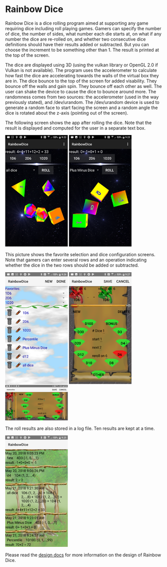 # Rainbow Dice
Rainbow Dice is a dice rolling program aimed at supporting any game requiring
dice including roll playing games.  Gamers can specify the number of dice, the
number of sides, what number each die starts at, on what if any number the dice
are re-rolled on, and whether two consecutive dice definitions should have their
results added or subtracted.  But you can choose the increment to be something
other than 1.  The result is printed at the top of the screen.

The dice are displayed using 3D (using the vulkan library or OpenGL 2.0 if Vulkan
is not available).  The program uses the accelerometer to calculate how fast the
dice are accelerating towards the walls of the virtual box they are in.  The dice
bounce to the top of the screen for added visability.  They bounce off the walls
and gain spin.  They bounce off each other as well.  The user can shake the device
to cause the dice to bounce around more.  The randomness comes from two sources:
the accelerometer (used in the way previously stated), and /dev/urandom.  The
/dev/urandom device is used to generate a random face to start facing the screen
and a random angle the dice is rotated about the z-axis (pointing out of the screen).

The following screen shows the app after rolling the dice.  Note that the
result is displayed and computed for the user in a separate text box.

<img src=screenshots/rainbowDice1.png width=200> <img src=screenshots/rainbowDice2.png width=200>

This picture shows the favorite selection and dice configuration screens.  Note
that gamers can enter several rows and an operation indicating whether the dice
in the two rows should be added or subtracted.

<img src=screenshots/rainbowDice_favoriteSelection.png width=200> <img src=screenshots/rainbowDice_customization1.png width=200> <img src=screenshots/rainbowDice_customization2.png width=200>

The roll results are also stored in a log file.  Ten results are kept at a time.

<img src=screenshots/rainbowDice_log.png width=200>

Please read the [design docs](https://github.com/cerulean-quasar/rainbowDice/blob/master/docs/design.md "design docs")
for more information on the design of Rainbow Dice.
